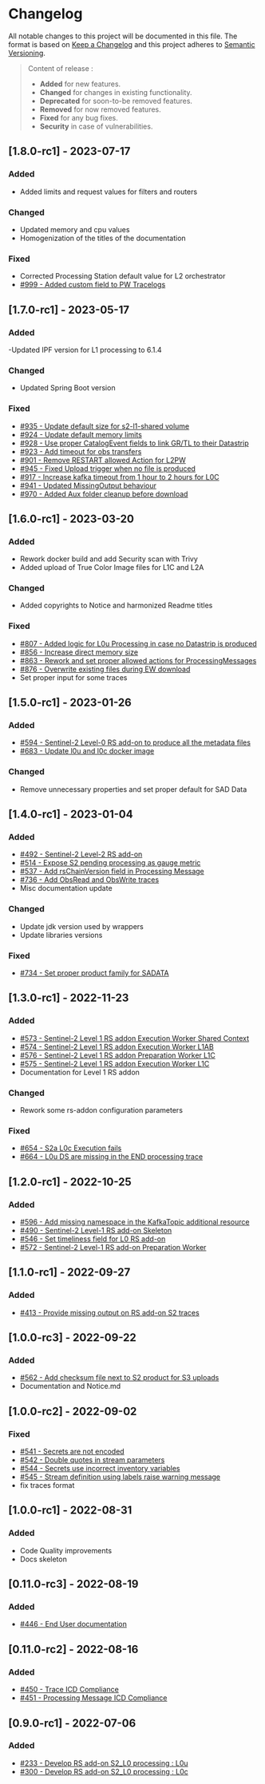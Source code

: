 # Changelog

All notable changes to this project will be documented in this file.
The format is based on [Keep a Changelog](https://keepachangelog.com/en/1.0.0/) and this project adheres to [Semantic Versioning](https://semver.org/spec/v2.0.0.html).
> Content of release :
> - **Added** for new features.
> - **Changed** for changes in existing functionality.
> - **Deprecated** for soon-to-be removed features.
> - **Removed** for now removed features.
> - **Fixed** for any bug fixes.
> - **Security** in case of vulnerabilities.

## [1.8.0-rc1] - 2023-07-17

### Added
- Added limits and request values for filters and routers

### Changed

- Updated memory and cpu values
- Homogenization of the titles of the documentation

### Fixed

- Corrected Processing Station default value for L2 orchestrator
- [#999 - Added custom field to PW Tracelogs](https://github.com/COPRS/rs-issues/issues/999)

## [1.7.0-rc1] - 2023-05-17

### Added

-Updated IPF version for L1 processing to 6.1.4

### Changed

- Updated Spring Boot version

### Fixed

- [#935 - Update default size for s2-l1-shared volume](https://github.com/COPRS/rs-issues/issues/935)
- [#924 - Update default memory limits](https://github.com/COPRS/rs-issues/issues/924)
- [#928 - Use proper CatalogEvent fields to link GR/TL to their Datastrip](https://github.com/COPRS/rs-issues/issues/928)
- [#923 - Add timeout for obs transfers](https://github.com/COPRS/rs-issues/issues/923)
- [#901 - Remove RESTART allowed Action for L2PW](https://github.com/COPRS/rs-issues/issues/901)
- [#945 - Fixed Upload trigger when no file is produced](https://github.com/COPRS/rs-issues/issues/945)
- [#917 - Increase kafka timeout from 1 hour to 2 hours for L0C](https://github.com/COPRS/rs-issues/issues/917)
- [#941 - Updated MissingOutput behaviour](https://github.com/COPRS/rs-issues/issues/941)
- [#970 - Added Aux folder cleanup before download](https://github.com/COPRS/rs-issues/issues/970)

## [1.6.0-rc1] - 2023-03-20

### Added

- Rework docker build and add Security scan with Trivy
- Added upload of True Color Image files for L1C and L2A

### Changed

- Added copyrights to Notice and harmonized Readme titles

### Fixed

- [#807 - Added logic for L0u Processing in case no Datastrip is produced](https://github.com/COPRS/rs-issues/issues/807)
- [#856 - Increase direct memory size](https://github.com/COPRS/rs-issues/issues/856)
- [#863 - Rework and set proper allowed actions for ProcessingMessages](https://github.com/COPRS/rs-issues/issues/863)
- [#876 - Overwrite existing files during EW download](https://github.com/COPRS/rs-issues/issues/876)
- Set proper input for some traces

## [1.5.0-rc1] - 2023-01-26

### Added

- [#594 - Sentinel-2 Level-0 RS add-on to produce all the metadata files](https://github.com/COPRS/rs-issues/issues/594)
- [#683 - Update l0u and l0c docker image](https://github.com/COPRS/rs-issues/issues/683)

### Changed

- Remove unnecessary properties and set proper default for SAD Data

## [1.4.0-rc1] - 2023-01-04

### Added

- [#492 - Sentinel-2 Level-2 RS add-on](https://github.com/COPRS/rs-issues/issues/492)
- [#514 - Expose S2 pending processing as gauge metric](https://github.com/COPRS/rs-issues/issues/514)
- [#537 - Add rsChainVersion field in Processing Message](https://github.com/COPRS/rs-issues/issues/537)
- [#736 - Add ObsRead and ObsWrite traces](https://github.com/COPRS/rs-issues/issues/736)
- Misc documentation update

### Changed

- Update jdk version used by wrappers
- Update libraries versions

### Fixed

- [#734 - Set proper product family for SADATA](https://github.com/COPRS/rs-issues/issues/734)

## [1.3.0-rc1] - 2022-11-23

### Added

- [#573 - Sentinel-2 Level 1 RS addon Execution Worker Shared Context](https://github.com/COPRS/rs-issues/issues/573)
- [#574 - Sentinel-2 Level 1 RS addon Execution Worker L1AB](https://github.com/COPRS/rs-issues/issues/574)
- [#576 - Sentinel-2 Level 1 RS addon Preparation Worker L1C](https://github.com/COPRS/rs-issues/issues/576)
- [#575 - Sentinel-2 Level 1 RS addon Execution Worker L1C](https://github.com/COPRS/rs-issues/issues/575)
- Documentation for Level 1 RS addon

### Changed

- Rework some rs-addon configuration parameters

### Fixed

- [#654 - S2a L0c Execution fails](https://github.com/COPRS/rs-issues/issues/654)
- [#664 - L0u DS are missing in the END processing trace](https://github.com/COPRS/rs-issues/issues/664)

## [1.2.0-rc1] - 2022-10-25

### Added

- [#596 - Add missing namespace in the KafkaTopic additional resource](https://github.com/COPRS/rs-issues/issues/596)
- [#490 - Sentinel-2 Level-1 RS add-on Skeleton](https://github.com/COPRS/rs-issues/issues/490)
- [#546 - Set timeliness field for L0 RS add-on](https://github.com/COPRS/rs-issues/issues/546)
- [#572 - Sentinel-2 Level-1 RS add-on Preparation Worker](https://github.com/COPRS/rs-issues/issues/572)

## [1.1.0-rc1] - 2022-09-27

### Added

- [#413 - Provide missing output on RS add-on S2 traces](https://github.com/COPRS/rs-issues/issues/413)

## [1.0.0-rc3] - 2022-09-22

### Added

- [#562 - Add checksum file next to S2 product for S3 uploads](https://github.com/COPRS/rs-issues/issues/562)
- Documentation and Notice.md

## [1.0.0-rc2] - 2022-09-02

### Fixed

- [#541 - Secrets are not encoded](https://github.com/COPRS/rs-issues/issues/541)
- [#542 - Double quotes in stream parameters](https://github.com/COPRS/rs-issues/issues/542)
- [#544 - Secrets use incorrect inventory variables](https://github.com/COPRS/rs-issues/issues/544)
- [#545 - Stream definition using labels raise warning message](https://github.com/COPRS/rs-issues/issues/545)
- fix traces format

## [1.0.0-rc1] - 2022-08-31

### Added

- Code Quality improvements
- Docs skeleton

## [0.11.0-rc3] - 2022-08-19

### Added

- [#446 - End User documentation](https://github.com/COPRS/rs-issues/issues/446)

## [0.11.0-rc2] - 2022-08-16

### Added

- [#450 - Trace ICD Compliance](https://github.com/COPRS/rs-issues/issues/450)
- [#451 - Processing Message ICD Compliance](https://github.com/COPRS/rs-issues/issues/451)

## [0.9.0-rc1] - 2022-07-06

### Added

- [#233 - Develop RS add-on S2_L0 processing : L0u](https://github.com/COPRS/rs-issues/issues/233)
- [#300 - Develop RS add-on S2_L0 processing : L0c](https://github.com/COPRS/rs-issues/issues/300)
